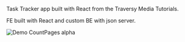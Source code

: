 Task Tracker app built with React from the Traversy Media Tutorials. 

FE built with React and custom BE with json server.

![Demo CountPages alpha](https://user-images.githubusercontent.com/84573770/168505995-4838416f-f8ca-4924-a8eb-d760e929fea9.gif)

